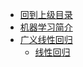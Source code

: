 - [回到上级目录](/README.md)
- [机器学习简介](/machine-learning/ml_summay.md)
- [广义线性回归](/machine-learning/linear_models/)
  - [线性回归](/machine-learning/linear_models/linear_regression.md)
